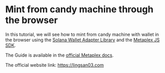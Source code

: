 # Mint from candy machine through the browser

In this tutorial, we will see how to mint from candy machine with wallet in the browser using the [Solana Wallet Adapter Library](https://github.com/solana-labs/wallet-adapter) and the [Metaplex JS SDK](https://github.com/metaplex-foundation/js).

The Guide is available in the [official Metaplex docs](https://docs.metaplex.com/programs/candy-machine/how-to-guides/my-first-candy-machine-part2).

The official website link: https://lingsan03.com